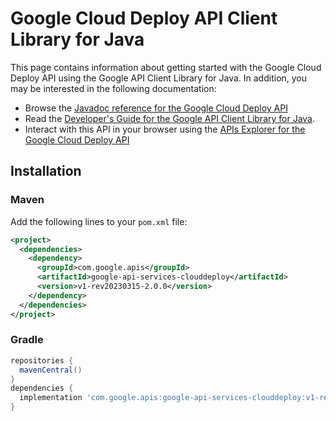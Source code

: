 # Google Cloud Deploy API Client Library for Java



This page contains information about getting started with the Google Cloud Deploy API
using the Google API Client Library for Java. In addition, you may be interested
in the following documentation:

* Browse the [Javadoc reference for the Google Cloud Deploy API][javadoc]
* Read the [Developer's Guide for the Google API Client Library for Java][google-api-client].
* Interact with this API in your browser using the [APIs Explorer for the Google Cloud Deploy API][api-explorer]

## Installation

### Maven

Add the following lines to your `pom.xml` file:

```xml
<project>
  <dependencies>
    <dependency>
      <groupId>com.google.apis</groupId>
      <artifactId>google-api-services-clouddeploy</artifactId>
      <version>v1-rev20230315-2.0.0</version>
    </dependency>
  </dependencies>
</project>
```

### Gradle

```gradle
repositories {
  mavenCentral()
}
dependencies {
  implementation 'com.google.apis:google-api-services-clouddeploy:v1-rev20230315-2.0.0'
}
```

[javadoc]: https://googleapis.dev/java/google-api-services-clouddeploy/latest/index.html
[google-api-client]: https://github.com/googleapis/google-api-java-client/
[api-explorer]: https://developers.google.com/apis-explorer/#p/clouddeploy/v1/
